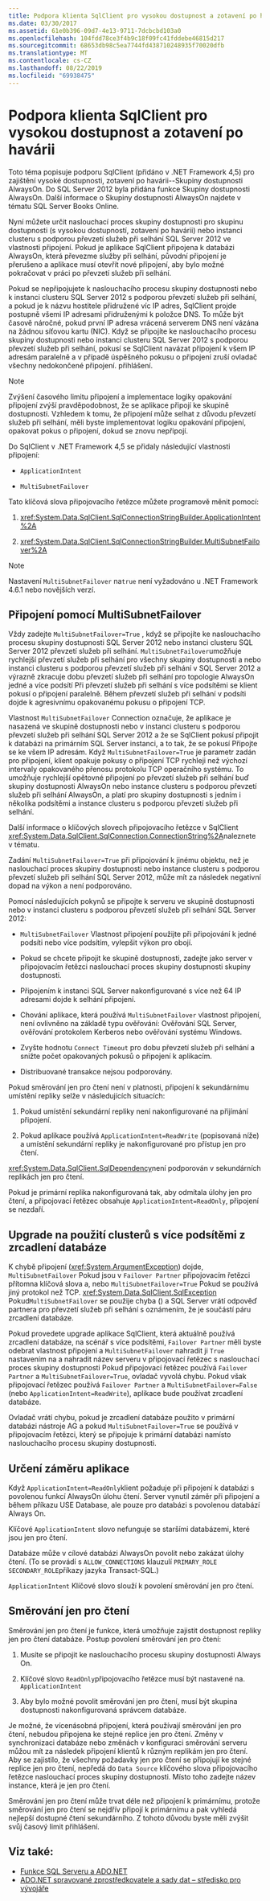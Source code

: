 ```yaml
---
title: Podpora klienta SqlClient pro vysokou dostupnost a zotavení po havárii
ms.date: 03/30/2017
ms.assetid: 61e0b396-09d7-4e13-9711-7dcbcbd103a0
ms.openlocfilehash: 104fdd78ce3f4b9c18f09fc41fddebe46815d217
ms.sourcegitcommit: 68653db98c5ea7744fd438710248935f70020dfb
ms.translationtype: MT
ms.contentlocale: cs-CZ
ms.lasthandoff: 08/22/2019
ms.locfileid: "69938475"
---
```

# <a name="sqlclient-support-for-high-availability-disaster-recovery"></a>Podpora klienta SqlClient pro vysokou dostupnost a zotavení po havárii
Toto téma popisuje podporu SqlClient (přidáno v .NET Framework 4,5) pro zajištění vysoké dostupnosti, zotavení po havárii--Skupiny dostupnosti AlwaysOn.  Do SQL Server 2012 byla přidána funkce Skupiny dostupnosti AlwaysOn. Další informace o Skupiny dostupnosti AlwaysOn najdete v tématu SQL Server Books Online.  
  
 Nyní můžete určit naslouchací proces skupiny dostupnosti pro skupinu dostupnosti (s vysokou dostupností, zotavení po havárii) nebo instanci clusteru s podporou převzetí služeb při selhání SQL Server 2012 ve vlastnosti připojení. Pokud je aplikace SqlClient připojena k databázi AlwaysOn, která převezme služby při selhání, původní připojení je přerušeno a aplikace musí otevřít nové připojení, aby bylo možné pokračovat v práci po převzetí služeb při selhání.  
  
 Pokud se nepřipojujete k naslouchacího procesu skupiny dostupnosti nebo k instanci clusteru SQL Server 2012 s podporou převzetí služeb při selhání, a pokud je k názvu hostitele přidružené víc IP adres, SqlClient projde postupně všemi IP adresami přidruženými k položce DNS. To může být časově náročné, pokud první IP adresa vrácená serverem DNS není vázána na žádnou síťovou kartu (NIC). Když se připojíte ke naslouchacího procesu skupiny dostupnosti nebo instanci clusteru SQL Server 2012 s podporou převzetí služeb při selhání, pokusí se SqlClient navázat připojení k všem IP adresám paralelně a v případě úspěšného pokusu o připojení zruší ovladač všechny nedokončené připojení. přihlášení.  
  
> [!NOTE]
> Zvýšení časového limitu připojení a implementace logiky opakování připojení zvýší pravděpodobnost, že se aplikace připojí ke skupině dostupnosti. Vzhledem k tomu, že připojení může selhat z důvodu převzetí služeb při selhání, měli byste implementovat logiku opakování připojení, opakovat pokus o připojení, dokud se znovu nepřipojí.  
  
 Do SqlClient v .NET Framework 4,5 se přidaly následující vlastnosti připojení:  
  
- `ApplicationIntent`  
  
- `MultiSubnetFailover`  
  
 Tato klíčová slova připojovacího řetězce můžete programově měnit pomocí:  
  
1. <xref:System.Data.SqlClient.SqlConnectionStringBuilder.ApplicationIntent%2A>  
  
2. <xref:System.Data.SqlClient.SqlConnectionStringBuilder.MultiSubnetFailover%2A>  

> [!NOTE]
> Nastavení `MultiSubnetFailover` na`true` není vyžadováno u .NET Framework 4.6.1 nebo novějších verzí.
  
## <a name="connecting-with-multisubnetfailover"></a>Připojení pomocí MultiSubnetFailover  
 Vždy zadejte `MultiSubnetFailover=True` , když se připojíte ke naslouchacího procesu skupiny dostupnosti SQL Server 2012 nebo instanci clusteru SQL Server 2012 převzetí služeb při selhání. `MultiSubnetFailover`umožňuje rychlejší převzetí služeb při selhání pro všechny skupiny dostupnosti a nebo instanci clusteru s podporou převzetí služeb při selhání v SQL Server 2012 a výrazně zkracuje dobu převzetí služeb při selhání pro topologie AlwaysOn jedné a více podsítí Při převzetí služeb při selhání s více podsítěmi se klient pokusí o připojení paralelně. Během převzetí služeb při selhání v podsíti dojde k agresivnímu opakovanému pokusu o připojení TCP.  
  
 Vlastnost `MultiSubnetFailover` Connection označuje, že aplikace je nasazená ve skupině dostupnosti nebo v instanci clusteru s podporou převzetí služeb při selhání SQL Server 2012 a že se SqlClient pokusí připojit k databázi na primárním SQL Server instanci, a to tak, že se pokusí Připojte se ke všem IP adresám. Když `MultiSubnetFailover=True` je parametr zadán pro připojení, klient opakuje pokusy o připojení TCP rychleji než výchozí intervaly opakovaného přenosu protokolu TCP operačního systému. To umožňuje rychlejší opětovné připojení po převzetí služeb při selhání buď skupiny dostupnosti AlwaysOn nebo instance clusteru s podporou převzetí služeb při selhání AlwaysOn, a platí pro skupiny dostupnosti s jedním i několika podsítěmi a instance clusteru s podporou převzetí služeb při selhání.  
  
 Další informace o klíčových slovech připojovacího řetězce v SqlClient <xref:System.Data.SqlClient.SqlConnection.ConnectionString%2A>naleznete v tématu.  
  
 Zadání `MultiSubnetFailover=True` při připojování k jinému objektu, než je naslouchací proces skupiny dostupnosti nebo instance clusteru s podporou převzetí služeb při selhání SQL Server 2012, může mít za následek negativní dopad na výkon a není podporováno.  
  
 Pomocí následujících pokynů se připojte k serveru ve skupině dostupnosti nebo v instanci clusteru s podporou převzetí služeb při selhání SQL Server 2012:  
  
- `MultiSubnetFailover` Vlastnost připojení použijte při připojování k jedné podsíti nebo více podsítím, vylepšit výkon pro obojí.  
  
- Pokud se chcete připojit ke skupině dostupnosti, zadejte jako server v připojovacím řetězci naslouchací proces skupiny dostupnosti skupiny dostupnosti.  
  
- Připojením k instanci SQL Server nakonfigurované s více než 64 IP adresami dojde k selhání připojení.  
  
- Chování aplikace, která používá `MultiSubnetFailover` vlastnost připojení, není ovlivněno na základě typu ověřování: Ověřování SQL Server, ověřování protokolem Kerberos nebo ověřování systému Windows.  
  
- Zvyšte hodnotu `Connect Timeout` pro dobu převzetí služeb při selhání a snižte počet opakovaných pokusů o připojení k aplikacím.  
  
- Distribuované transakce nejsou podporovány.  
  
 Pokud směrování jen pro čtení není v platnosti, připojení k sekundárnímu umístění repliky selže v následujících situacích:  
  
1. Pokud umístění sekundární repliky není nakonfigurované na přijímání připojení.  
  
2. Pokud aplikace používá `ApplicationIntent=ReadWrite` (popisovaná níže) a umístění sekundární repliky je nakonfigurované pro přístup jen pro čtení.  
  
 <xref:System.Data.SqlClient.SqlDependency>není podporován v sekundárních replikách jen pro čtení.  
  
 Pokud je primární replika nakonfigurovaná tak, aby odmítala úlohy jen pro čtení, a připojovací řetězec obsahuje `ApplicationIntent=ReadOnly`, připojení se nezdaří.  
  
## <a name="upgrading-to-use-multi-subnet-clusters-from-database-mirroring"></a>Upgrade na použití clusterů s více podsítěmi z zrcadlení databáze  
 K chybě připojení (<xref:System.ArgumentException>) dojde, `MultiSubnetFailover` Pokud jsou v `Failover Partner` připojovacím řetězci přítomna klíčová slova a, nebo `MultiSubnetFailover=True` Pokud se používá jiný protokol než TCP. <xref:System.Data.SqlClient.SqlException> Pokud`MultiSubnetFailover` se použije chyba () a SQL Server vrátí odpověď partnera pro převzetí služeb při selhání s oznámením, že je součástí páru zrcadlení databáze.  
  
 Pokud provedete upgrade aplikace SqlClient, která aktuálně používá zrcadlení databáze, na scénář s více podsítěmi, `Failover Partner` měli byste odebrat vlastnost připojení a `MultiSubnetFailover` nahradit ji `True` nastavením na a nahradit název serveru v připojovací řetězec s naslouchací proces skupiny dostupnosti Pokud připojovací řetězec používá `Failover Partner` a `MultiSubnetFailover=True`, ovladač vyvolá chybu. Pokud však připojovací řetězec používá `Failover Partner` a `MultiSubnetFailover=False` (nebo `ApplicationIntent=ReadWrite`), aplikace bude používat zrcadlení databáze.  
  
 Ovladač vrátí chybu, pokud je zrcadlení databáze použito v primární databázi nástroje AG a pokud `MultiSubnetFailover=True` se používá v připojovacím řetězci, který se připojuje k primární databázi namísto naslouchacího procesu skupiny dostupnosti.  
  
## <a name="specifying-application-intent"></a>Určení záměru aplikace  
 Když `ApplicationIntent=ReadOnly`klient požaduje při připojení k databázi s povolenou funkcí AlwaysOn úlohu čtení. Server vynutil záměr při připojení a během příkazu USE Database, ale pouze pro databázi s povolenou databází Always On.  
  
 Klíčové `ApplicationIntent` slovo nefunguje se staršími databázemi, které jsou jen pro čtení.  
  
 Databáze může v cílové databázi AlwaysOn povolit nebo zakázat úlohy čtení. (To se provádí s `ALLOW_CONNECTIONS` klauzulí `PRIMARY_ROLE` `SECONDARY_ROLE`příkazy jazyka Transact-SQL.)  
  
 `ApplicationIntent` Klíčové slovo slouží k povolení směrování jen pro čtení.  
  
## <a name="read-only-routing"></a>Směrování jen pro čtení  
 Směrování jen pro čtení je funkce, která umožňuje zajistit dostupnost repliky jen pro čtení databáze. Postup povolení směrování jen pro čtení:  
  
1. Musíte se připojit ke naslouchacího procesu skupiny dostupnosti Always On.  
  
2. Klíčové slovo `ReadOnly`připojovacího řetězce musí být nastavené na. `ApplicationIntent`  
  
3. Aby bylo možné povolit směrování jen pro čtení, musí být skupina dostupnosti nakonfigurovaná správcem databáze.  
  
 Je možné, že vícenásobná připojení, která používají směrování jen pro čtení, nebudou připojena ke stejné replice jen pro čtení. Změny v synchronizaci databáze nebo změnách v konfiguraci směrování serveru můžou mít za následek připojení klientů k různým replikám jen pro čtení. Aby se zajistilo, že všechny požadavky jen pro čtení se připojují ke stejné replice jen pro čtení, nepředá do `Data Source` klíčového slova připojovacího řetězce naslouchací proces skupiny dostupnosti. Místo toho zadejte název instance, která je jen pro čtení.  
  
 Směrování jen pro čtení může trvat déle než připojení k primárnímu, protože směrování jen pro čtení se nejdřív připojí k primárnímu a pak vyhledá nejlepší dostupné čtení sekundárního. Z tohoto důvodu byste měli zvýšit svůj časový limit přihlášení.  
  
## <a name="see-also"></a>Viz také:

- [Funkce SQL Serveru a ADO.NET](../../../../../docs/framework/data/adonet/sql/sql-server-features-and-adonet.md)
- [ADO.NET spravované zprostředkovatele a sady dat – středisko pro vývojáře](https://go.microsoft.com/fwlink/?LinkId=217917)

